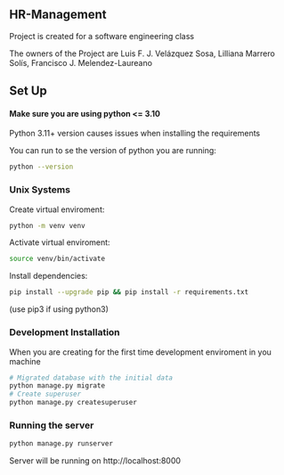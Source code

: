 HR-Management
---

Project is created for a software engineering class

The owners of the Project are Luis F. J. Velázquez Sosa, Lilliana Marrero Solís, Francisco J. Melendez-Laureano 

## Set Up

#### **Make sure you are using python <= 3.10**

Python 3.11+ version causes issues when installing the requirements

You can run to se the version of python you are running:
```sh
python --version
```

### Unix Systems

Create virtual enviroment:

```sh
python -m venv venv
```

Activate virtual enviroment:

```sh
source venv/bin/activate
```

Install dependencies:

```sh
pip install --upgrade pip && pip install -r requirements.txt
```

(use pip3 if using python3)


### Development Installation

When you are creating for the first time development enviroment in you machine
```sh
# Migrated database with the initial data
python manage.py migrate
# Create superuser
python manage.py createsuperuser
```

### Running the server

```sh
python manage.py runserver
```

Server will be running on http://localhost:8000

